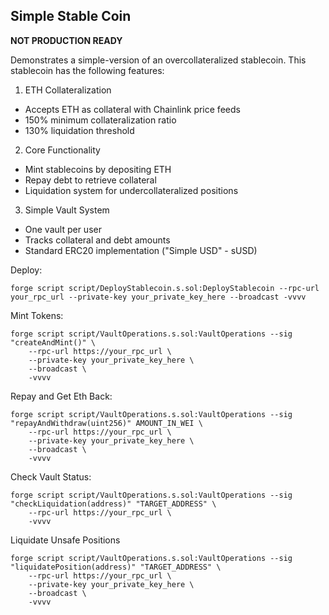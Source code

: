 ## Simple Stable Coin

**NOT PRODUCTION READY**

Demonstrates a simple-version of an overcollateralized stablecoin. This stablecoin has the following features:

1. ETH Collateralization

- Accepts ETH as collateral with Chainlink price feeds
- 150% minimum collateralization ratio
- 130% liquidation threshold

2. Core Functionality

- Mint stablecoins by depositing ETH
- Repay debt to retrieve collateral
- Liquidation system for undercollateralized positions

3. Simple Vault System

- One vault per user
- Tracks collateral and debt amounts
- Standard ERC20 implementation ("Simple USD" - sUSD)

Deploy:

```
forge script script/DeployStablecoin.s.sol:DeployStablecoin --rpc-url your_rpc_url --private-key your_private_key_here --broadcast -vvvv
```

Mint Tokens:

```
forge script script/VaultOperations.s.sol:VaultOperations --sig "createAndMint()" \
    --rpc-url https://your_rpc_url \
    --private-key your_private_key_here \
    --broadcast \
    -vvvv
```

Repay and Get Eth Back:

```
forge script script/VaultOperations.s.sol:VaultOperations --sig "repayAndWithdraw(uint256)" AMOUNT_IN_WEI \
    --rpc-url https://your_rpc_url \
    --private-key your_private_key_here \
    --broadcast \
    -vvvv
```

Check Vault Status:

```
forge script script/VaultOperations.s.sol:VaultOperations --sig "checkLiquidation(address)" "TARGET_ADDRESS" \
    --rpc-url https://your_rpc_url \
    -vvvv
```

Liquidate Unsafe Positions

```
forge script script/VaultOperations.s.sol:VaultOperations --sig "liquidatePosition(address)" "TARGET_ADDRESS" \
    --rpc-url https://your_rpc_url \
    --private-key your_private_key_here \
    --broadcast \
    -vvvv
```
